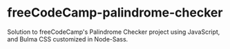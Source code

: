 # freeCodeCamp-palindrome-checker
Solution to freeCodeCamp's Palindrome Checker project using JavaScript, and Bulma CSS customized in Node-Sass.
